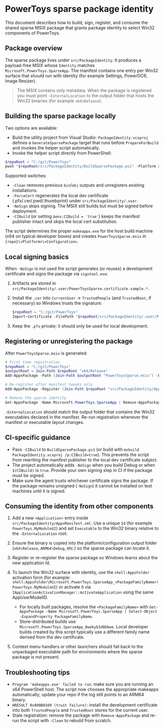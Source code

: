 # PowerToys sparse package identity

This document describes how to build, sign, register, and consume the shared sparse MSIX package that grants package identity to select Win32 components of PowerToys.

## Package overview

The sparse package lives under `src/PackageIdentity`. It produces a payload-free MSIX whose `Identity` matches `Microsoft.PowerToys.SparseApp`. The manifest contains one entry per Win32 surface that should run with identity (for example Settings, PowerOCR, Image Resizer).

> The MSIX contains only metadata. When the package is registered you must point `-ExternalLocation` to the output folder that hosts the Win32 binaries (for example `x64\Release`).

## Building the sparse package locally

Two options are available:

- Build the utility project from Visual Studio: `PackageIdentity.vcxproj` defines a `GenerateSparsePackage` target that runs before `PrepareForBuild` and invokes the helper script automatically.
- Invoke the helper script directly from PowerShell:

```powershell
$repoRoot = "C:/git/PowerToys"
pwsh "$repoRoot/src/PackageIdentity/BuildSparsePackage.ps1" -Platform x64 -Configuration Release
```

Supported switches:

- `-Clean` removes previous `bin`/`obj` outputs and unregisters existing installations.
- `-ForceCert` regenerates the local dev certificate (.pfx/.cer/.pwd/.thumbprint) under `src/PackageIdentity/.user`.
- `-NoSign` skips signing. The MSIX still builds but must be signed before deployment.
- `-CIBuild` (or setting `$env:CIBuild = 'true'`) keeps the manifest publisher intact and skips the local cert substitution.

The script determines the proper `makeappx.exe` for the host build machine (x64 on typical developer boxes) and creates `PowerToysSparse.msix` in `{repo}\<Platform>\<Configuration>`.

## Local signing basics

When `-NoSign` is not used the script generates (or reuses) a development certificate and signs the package via `signtool.exe`:

1. Artifacts are stored in `src/PackageIdentity/.user/PowerToysSparse.certificate.sample.*`.
2. Install the `.cer` into `CurrentUser` → `TrustedPeople` (and `TrustedRoot`, if necessary) so Windows trusts the signature:

   ```powershell
   $repoRoot = "C:/git/PowerToys"
   Import-Certificate -FilePath "$repoRoot/src/PackageIdentity/.user/PowerToysSparse.certificate.sample.cer" -CertStoreLocation Cert:\CurrentUser\TrustedPeople
   ```

3. Keep the `.pfx` private; it should only be used for local development.

## Registering or unregistering the package

After `PowerToysSparse.msix` is generated:

```powershell
# First time registration
$repoRoot = "C:/git/PowerToys"
$outputRoot = Join-Path $repoRoot "x64/Release"
Add-AppxPackage -Path (Join-Path $outputRoot "PowerToysSparse.msix") -ExternalLocation $outputRoot

# Re-register after manifest tweaks only
Add-AppxPackage -Register (Join-Path $repoRoot "src/PackageIdentity/AppxManifest.xml") -ExternalLocation $outputRoot -ForceApplicationShutdown

# Remove the sparse identity
Get-AppxPackage -Name Microsoft.PowerToys.SparseApp | Remove-AppxPackage
```

`-ExternalLocation` should match the output folder that contains the Win32 executables declared in the manifest. Re-run registration whenever the manifest or executable layout changes.

## CI-specific guidance

- Pass `-CIBuild` to `BuildSparsePackage.ps1` (or build with `msbuild PackageIdentity.vcxproj /p:CIBuild=true`). This prevents the script from rewriting the manifest publisher to the local dev certificate subject.
- The project automatically adds `-NoSign` when you build Debug or when `$(CIBuild)` is `true`. Provide your own signing step in CI if the package must be signed.
- Make sure the agent trusts whichever certificate signs the package. If the package remains unsigned (`-NoSign`) it cannot be installed on test machines until it is signed.

## Consuming the identity from other components

1. Add a new `<Application>` entry inside `src/PackageIdentity/AppxManifest.xml`. Use a unique `Id` (for example `PowerToys.MyModuleUI`) and set `Executable` to the Win32 binary relative to the `-ExternalLocation` root.
2. Ensure the binary is copied into the platform/configuration output folder (`x64\Release`, `ARM64\Debug`, etc.) so the sparse package can locate it.
3. Register or re-register the sparse package so Windows learns about the new application Id.
4. To launch the Win32 surface with identity, use the `shell:AppsFolder` activation form (for example: `shell:AppsFolder\Microsoft.PowerToys.SparseApp_<PackageFamilyName>!PowerToys.MyModuleUI`) or activate it via `IApplicationActivationManager::ActivateApplication` using the same AppUserModelID.

   - For locally built packages, resolve the `<PackageFamilyName>` with `Get-AppxPackage -Name Microsoft.PowerToys.SparseApp | Select-Object -ExpandProperty PackageFamilyName`.
   - Store-distributed builds use `Microsoft.PowerToys.SparseApp_8wekyb3d8bbwe`. Local developer builds created by this script typically use a different family name derived from the dev certificate.

5. Context menu handlers or other launchers should fall back to the unpackaged executable path for environments where the sparse package is not present.

## Troubleshooting tips

- `Program 'makeappx.exe' failed to run`: make sure you are running an x64 PowerShell host. The script now chooses the appropriate makeappx automatically; update your repo if the log still points to an ARM64 binary.
- `HRESULT 0x800B0109 (trust failure)`: install the development certificate into both `TrustedPeople` and `TrustedRoot` stores for the current user.
- Stale registration: remove the package with `Remove-AppxPackage` and re-run the script with `-Clean` to rebuild from scratch.
